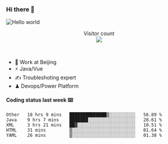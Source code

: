 ### Hi there 👋

<img src="https://raw.githubusercontent.com/sagar-viradiya/sagar-viradiya/master/resources/banner.png" alt="Hello world">
<p align="center"> 
  Visitor count<br/>
  <img src="https://profile-counter.glitch.me/youszoe/count.svg" />
</p>
<br/>

- 🍻 Work at Beijing 
- ⚡  Java/Vue
- ✍️  Troubleshoting expert
- ♟  Devops/Power Platform 

#### Coding status last week ⌨️

<!--START_SECTION:waka-->
```text
Other   18 hrs 9 mins   ██████████████▒░░░░░░░░░░   56.89 % 
Java    9 hrs 7 mins    ███████░░░░░░░░░░░░░░░░░░   28.61 % 
XML     3 hrs 21 mins   ██▓░░░░░░░░░░░░░░░░░░░░░░   10.51 % 
HTML    31 mins         ▒░░░░░░░░░░░░░░░░░░░░░░░░   01.64 % 
YAML    26 mins         ▒░░░░░░░░░░░░░░░░░░░░░░░░   01.38 % 
```
<!--END_SECTION:waka-->

<br/>
<center><img src="http://ghchart.rshah.org/409ba5/yousazoe" alt="" /></center>


